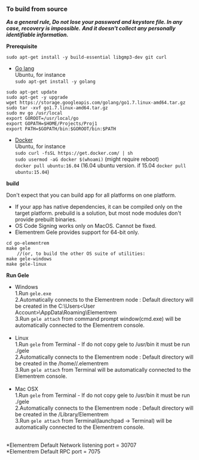 ### To build from source	

***As a general rule, Do not lose your password and keystore file. In any case, recovery is impossible.***
***And it doesn't collect any personally identifiable information.***

**Prerequisite**

`sudo apt-get install -y build-essential libgmp3-dev git curl`		

* [Go lang](https://golang.org/dl/)   
Ubuntu, for instance    
`sudo apt-get install -y golang`		
```
sudo apt-get update
sudo apt-get -y upgrade
wget https://storage.googleapis.com/golang/go1.7.linux-amd64.tar.gz
sudo tar -xvf go1.7.linux-amd64.tar.gz
sudo mv go /usr/local
export GOROOT=/usr/local/go
export GOPATH=$HOME/Projects/Proj1
export PATH=$GOPATH/bin:$GOROOT/bin:$PATH
```

* [Docker](https://www.docker.com/products/docker#/servers)   
Ubuntu, for instance    
`sudo curl -fsSL https://get.docker.com/ | sh`    
`sudo usermod -aG docker $(whoami)` (might require reboot)  
`docker pull ubuntu:16.04` (16.04 ubuntu version. if 15.04 `docker pull ubuntu:15.04`) 

**build** 

Don't expect that you can build app for all platforms on one platform.		
- If your app has native dependencies, it can be compiled only on the target platform. prebuild is a solution, but most node modules don't provide prebuilt binaries.		
- OS Code Signing works only on MacOS. Cannot be fixed.
- Elementrem Gele provides support for 64-bit only.		

```
cd go-elementrem    
make gele
    //(or, to build the other OS suite of utilities:
make gele-windows
make gele-linux
```

**Run Gele**		
- Windows		
1.Run `gele.exe`    
2.Automatically connects to the Elementrem node : Default directory will be created in the C:\Users\<User Account>\AppData\Roaming\Elementrem	
3.Run `gele attach` from command prompt window(cmd.exe) will be automatically connected to the Elementrem console.	
		<br>
- Linux		
1.Run `gele` from Terminal - If do not copy gele to /usr/bin it must be run ./gele    
2.Automatically connects to the Elementrem node : Default directory will be created in the /home/<User Account>/.elementrem		
3.Run `gele attach` from Terminal will be automatically connected to the Elementrem console.		
		<br>
- Mac OSX	
1.Run `gele` from Terminal - If do not copy gele to /usr/bin it must be run ./gele    
2.Automatically connects to the Elementrem node : Default directory will be created in the /Library/Elementrem		
3.Run `gele attach` from Terminal(launchpad -> Terminal) will be automatically connected to the Elementrem console.	    
		<br>

*Elementrem Default Network listening port = 30707		
*Elementrem Default RPC port = 7075

